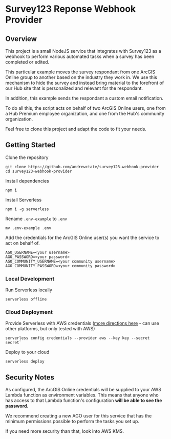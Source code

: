 # Survey123 Reponse Webhook Provider
## Overview
This project is a small NodeJS service that integrates with Survey123 as a webhook to perform various automated tasks when a survey has been completed or edited.

This particular example moves the survey respondant from one ArcGIS Online group to another based on the industry they work in. We use this mechanism to hide the survey and instead bring material to the forefront of our Hub site that is personalized and relevant for the respondant.

In addition, this example sends the respondant a custom email notification.

To do all this, the script acts on behalf of two ArcGIS Online users, one from a Hub Premium employee organization, and one from the Hub's community organization.

Feel free to clone this project and adapt the code to fit your needs.

## Getting Started
Clone the repository
```
git clone https://github.com/andrewctate/survey123-webhook-provider
cd survey123-webhook-provider
```
Install dependencies
```
npm i
```
Install Serverless
```
npm i -g serverless
```
Rename `.env-example` to `.env`
```
mv .env-example .env
```
Add the credentials for the ArcGIS Online user(s) you want the service to act on behalf of.
```
AGO_USERNAME=<your username>
AGO_PASSWORD=<your password>
AGO_COMMUNITY_USERNAME=<your community username>
AGO_COMMUNITY_PASSWORD=<your community password>
```

### Local Development
Run Serverless locally
```
serverless offline
```

### Cloud Deployment
Provide Serverless with AWS credentials ([more directions here](https://www.serverless.com/framework/docs/providers/aws/cli-reference/config-credentials/) - can use other platforms, but only tested with AWS)
```
serverless config credentials --provider aws --key key --secret secret`
```
Deploy to your cloud
```
serverless deploy
```

## Security Notes
As configured, the ArcGIS Online credentials will be supplied to your AWS Lambda function as environment variables. This means that anyone who has access to that Lambda function's configuration **will be able to see the password.**

We recommend creating a new AGO user for this service that has the minimum permissions possible to perform the tasks you set up.

If you need more security than that, look into AWS KMS.